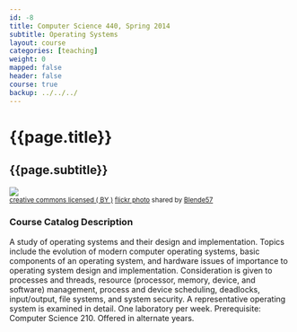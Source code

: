 ```yaml
---
id: -8
title: Computer Science 440, Spring 2014 
subtitle: Operating Systems
layout: course
categories: [teaching]
weight: 0
mapped: false
header: false 
course: true
backup: ../../../
---
```


# {{page.title}}

## {{page.subtitle}}

<a title="passing through" href="http://flickr.com/photos/blende57/11851701723"><img class="img-responsive-tight" src="http://farm3.static.flickr.com/2828/11851701723_87bf71227e_z.jpg" /></a><br /><small><a href="http://creativecommons.org/licenses/by/2.0/">creative commons licensed ( BY )</a> <a title="passing through" href="http://flickr.com/photos/blende57/11851701723">flickr photo</a> shared by <a href="http://flickr.com/people/blende57">Blende57</a></small>

### Course Catalog Description

A study of operating systems and their design and implementation. Topics include the evolution of modern computer
operating systems, basic components of an operating system, and hardware issues of importance to operating system design
and implementation. Consideration is given to processes and threads, resource (processor, memory, device, and software)
management, process and device scheduling, deadlocks, input/output, file systems, and system security. A representative
operating system is examined in detail. One laboratory per week. Prerequisite: Computer Science 210. Offered in
alternate years.

